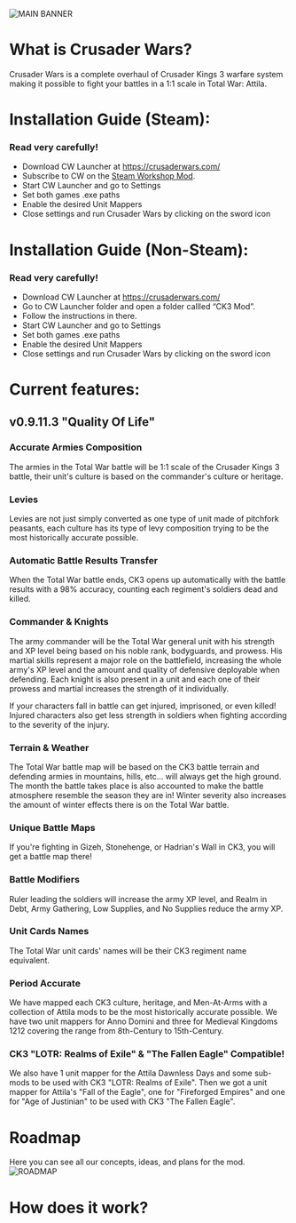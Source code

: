 ![MAIN BANNER](https://i.imgur.com/6Z9IfPm.png)
# What is Crusader Wars?
Crusader Wars is a complete overhaul of Crusader Kings 3 warfare system making it possible to fight your battles in a 1:1 scale in Total War: Attila.
# Installation Guide (Steam):
### Read very carefully!
* Download CW Launcher at https://crusaderwars.com/
* Subscribe to CW on the [Steam Workshop Mod](https://steamcommunity.com/sharedfiles/filedetails/?id=2977969008).
* Start CW Launcher and go to Settings
* Set both games .exe paths
* Enable the desired Unit Mappers
* Close settings and run Crusader Wars by clicking on the sword icon
# Installation Guide (Non-Steam):
### Read very carefully!
* Download CW Launcher at https://crusaderwars.com/
* Go to CW Launcher folder and open a folder callled “CK3 Mod”.
* Follow the instructions in there.
* Start CW Launcher and go to Settings
* Set both games .exe paths
* Enable the desired Unit Mappers
* Close settings and run Crusader Wars by clicking on the sword icon
# Current features:
## v0.9.11.3 "Quality Of Life"
### Accurate Armies Composition
The armies in the Total War battle will be 1:1 scale of the Crusader Kings 3 battle, their unit's culture is based on the commander's culture or heritage.
### Levies
Levies are not just simply converted as one type of unit made of pitchfork peasants, each culture has its type of levy composition trying to be the most historically accurate possible.
### Automatic Battle Results Transfer
When the Total War battle ends, CK3 opens up automatically with the battle results with a 98% accuracy, counting each regiment's soldiers dead and killed.
### Commander & Knights
The army commander will be the Total War general unit with his strength and XP level being based on his noble rank, bodyguards, and prowess.
His martial skills represent a major role on the battlefield, increasing the whole army's XP level and the amount and quality of defensive deployable when defending.
Each knight is also present in a unit and each one of their prowess and martial increases the strength of it individually.

If your characters fall in battle can get injured, imprisoned, or even killed!
Injured characters also get less strength in soldiers when fighting according to the severity of the injury.
### Terrain & Weather
The Total War battle map will be based on the CK3 battle terrain and defending armies in mountains, hills, etc... will always get the high ground.
The month the battle takes place is also accounted to make the battle atmosphere resemble the season they are in!
Winter severity also increases the amount of winter effects there is on the Total War battle.
### Unique Battle Maps
If you're fighting in Gizeh, Stonehenge, or Hadrian's Wall in CK3, you will get a battle map there!
### Battle Modifiers
Ruler leading the soldiers will increase the army XP level, and Realm in Debt, Army Gathering, Low Supplies, and No Supplies reduce the army XP.
### Unit Cards Names
The Total War unit cards' names will be their CK3 regiment name equivalent.
### Period Accurate
We have mapped each CK3 culture, heritage, and Men-At-Arms with a collection of Attila mods to be the most historically accurate possible. We have two unit mappers for Anno Domini and three for Medieval Kingdoms 1212 covering the range from 8th-Century to 15th-Century.
### CK3 "LOTR: Realms of Exile" & "The Fallen Eagle" Compatible!
We also have 1 unit mapper for the Attila Dawnless Days and some sub-mods to be used with CK3 "LOTR: Realms of Exile".
Then we got a unit mapper for Attila's "Fall of the Eagle", one for "Fireforged Empires" and one for "Age of Justinian" to be used with CK3 "The Fallen Eagle".
# Roadmap
Here you can see all our concepts, ideas, and plans for the mod.
![ROADMAP](https://i.imgur.com/BKru2vr.png)

# How does it work?

